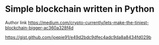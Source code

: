 # Simple blockchain written in Python

Author link https://medium.com/crypto-currently/lets-make-the-tiniest-blockchain-bigger-ac360a328f4d

https://gist.github.com/joepie91/e49d2bdc9dfec4adc9da8a8434fd029b

